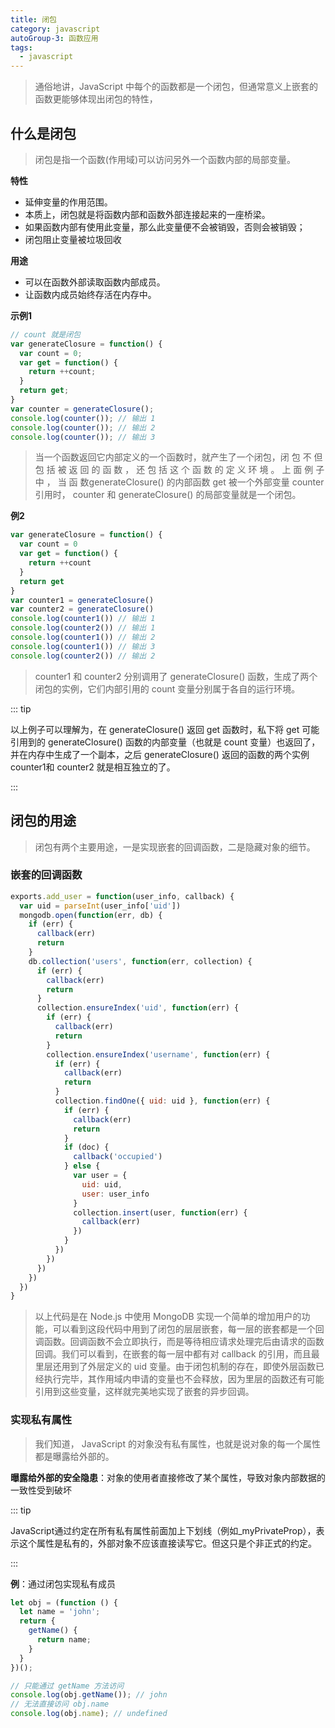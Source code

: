 ```yaml
---
title: 闭包
category: javascript
autoGroup-3: 函数应用
tags:
  - javascript
---
```


> 通俗地讲，JavaScript 中每个的函数都是一个闭包，但通常意义上嵌套的函数更能够体现出闭包的特性，  

## 什么是闭包

> 闭包是指一个函数(作用域)可以访问另外一个函数内部的局部变量。

**特性**

- 延伸变量的作用范围。
- 本质上，闭包就是将函数内部和函数外部连接起来的一座桥梁。
- 如果函数内部有使用此变量，那么此变量便不会被销毁，否则会被销毁；
-  闭包阻止变量被垃圾回收

**用途**

- 可以在函数外部读取函数内部成员。
- 让函数内成员始终存活在内存中。

**示例1**

```javascript
// count 就是闭包
var generateClosure = function() {
  var count = 0;
  var get = function() {
    return ++count;
  }
  return get;
}
var counter = generateClosure();
console.log(counter()); // 输出 1
console.log(counter()); // 输出 2
console.log(counter()); // 输出 3
```

> 当一个函数返回它内部定义的一个函数时，就产生了一个闭包，闭 包 不 但 包 括 被 返 回 的 函 数 ， 还 包 括 这 个 函 数 的 定 义 环 境 。 上 面 例 子 中 ， 当 函 数generateClosure() 的内部函数 get 被一个外部变量 counter 引用时， counter 和
> generateClosure() 的局部变量就是一个闭包。 

**例2**

```javascript
var generateClosure = function() {
  var count = 0
  var get = function() {
    return ++count
  }
  return get
}
var counter1 = generateClosure()
var counter2 = generateClosure()
console.log(counter1()) // 输出 1
console.log(counter2()) // 输出 1
console.log(counter1()) // 输出 2
console.log(counter1()) // 输出 3
console.log(counter2()) // 输出 2
```

> counter1 和 counter2 分别调用了 generateClosure() 函数，生成了两个闭包的实例，它们内部引用的 count 变量分别属于各自的运行环境。  

::: tip

以上例子可以理解为，在 generateClosure() 返回 get 函数时，私下将 get 可能引用到的 generateClosure() 函数的内部变量（也就是 count 变量）也返回了，并在内存中生成了一个副本，之后 generateClosure() 返回的函数的两个实例 counter1和 counter2 就是相互独立的了。  

:::

## 闭包的用途  

> 闭包有两个主要用途，一是实现嵌套的回调函数，二是隐藏对象的细节。  

### 嵌套的回调函数

```javascript
exports.add_user = function(user_info, callback) {
  var uid = parseInt(user_info['uid'])
  mongodb.open(function(err, db) {
    if (err) {
      callback(err)
      return
    }
    db.collection('users', function(err, collection) {
      if (err) {
        callback(err)
        return
      }
      collection.ensureIndex('uid', function(err) {
        if (err) {
          callback(err)
          return
        }
        collection.ensureIndex('username', function(err) {
          if (err) {
            callback(err)
            return
          }
          collection.findOne({ uid: uid }, function(err) {
            if (err) {
              callback(err)
              return
            }
            if (doc) {
              callback('occupied')
            } else {
              var user = {
                uid: uid,
                user: user_info
              }
              collection.insert(user, function(err) {
                callback(err)
              })
            }
          })
        })
      })
    })
  })
}
```

> 以上代码是在 Node.js 中使用 MongoDB 实现一个简单的增加用户的功能，可以看到这段代码中用到了闭包的层层嵌套，每一层的嵌套都是一个回调函数。回调函数不会立即执行，而是等待相应请求处理完后由请求的函数回调。我们可以看到，在嵌套的每一层中都有对 callback 的引用，而且最里层还用到了外层定义的 uid 变量。由于闭包机制的存在，即使外层函数已经执行完毕，其作用域内申请的变量也不会释放，因为里层的函数还有可能引用到这些变量，这样就完美地实现了嵌套的异步回调。  

### 实现私有属性

> 我们知道， JavaScript 的对象没有私有属性，也就是说对象的每一个属性都是曝露给外部的。  

**曝露给外部的安全隐患**：对象的使用者直接修改了某个属性，导致对象内部数据的一致性受到破坏  

::: tip

JavaScript通过约定在所有私有属性前面加上下划线（例如_myPrivateProp），表示这个属性是私有的，外部对象不应该直接读写它。但这只是个非正式的约定。

:::

**例**：通过闭包实现私有成员

```javascript
let obj = (function () {
  let name = 'john';
  return {
    getName() {
      return name;
    }
  }
})();

// 只能通过 getName 方法访问
console.log(obj.getName()); // john
// 无法直接访问 obj.name
console.log(obj.name); // undefined
```

